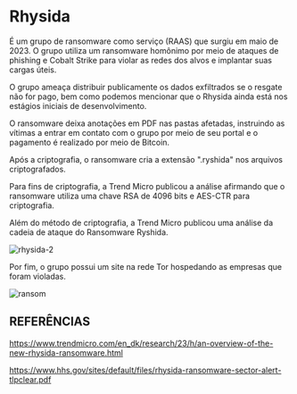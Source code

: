 # ****Rhysida**** 

É um grupo de ransomware como serviço (RAAS) que surgiu em maio de 2023. O grupo utiliza um ransomware homônimo por meio de ataques de phishing e Cobalt Strike para violar as redes dos alvos e implantar suas cargas úteis. 

O grupo ameaça distribuir publicamente os dados exfiltrados se o resgate não for pago, bem como podemos mencionar que o Rhysida ainda está nos estágios iniciais de desenvolvimento. 

O ransomware deixa anotações em PDF nas pastas afetadas, instruindo as vítimas a entrar em contato com o grupo por meio de seu portal e o pagamento é realizado por meio de Bitcoin.

Após a criptografia, o ransomware cria a extensão ".ryshida" nos arquivos criptografados. 

Para fins de criptografia, a Trend Micro publicou a análise afirmando que o ransomware utiliza uma chave RSA de 4096 bits e AES-CTR para criptografia. 

Além do método de criptografia, a Trend Micro publicou uma análise da cadeia de ataque do Ransomware Ryshida. 

![rhysida-2](https://github.com/crocodyli/Ransomwares-TTP/assets/113185400/879c92aa-c99b-4e36-97fd-42ea5fb45994)


Por fim, o grupo possui um site na rede Tor hospedando as empresas que foram violadas. 

![ransom](https://github.com/crocodyli/Ransomwares-TTP/assets/113185400/77fa0ac2-0d8d-4f9c-9f48-9c3728b42823)


## REFERÊNCIAS

https://www.trendmicro.com/en_dk/research/23/h/an-overview-of-the-new-rhysida-ransomware.html 

https://www.hhs.gov/sites/default/files/rhysida-ransomware-sector-alert-tlpclear.pdf 
